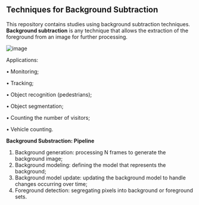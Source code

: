 ## **Techniques for Background Subtraction**

This repository contains studies using background subtraction techniques. **Background subtraction** is any technique that allows the extraction of the foreground from an image for further processing.

![image](https://dparks.wdfiles.com/local--files/background-subtraction/FrameDifferencing.jpg)

Applications:

• Monitoring;

• Tracking;

• Object recognition (pedestrians);

• Object segmentation;

• Counting the number of visitors;

• Vehicle counting.

**Background Substraction: Pipeline**


1. Background generation: processing N frames to generate the background image;
2. Background modeling: defining the model that represents the background;
3. Background model update: updating the background model to handle changes occurring over time;
4. Foreground detection: segregating pixels into background or foreground sets.

